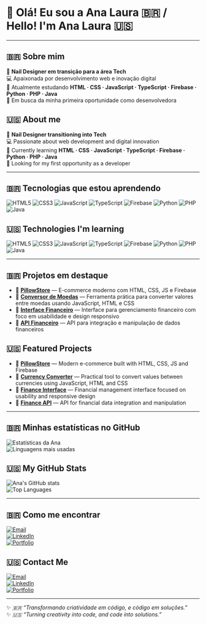 # 👋 Olá! Eu sou a Ana Laura 🇧🇷 / Hello! I'm Ana Laura 🇺🇸

---

## 🇧🇷 Sobre mim
💅 **Nail Designer em transição para a área Tech**  
💻 Apaixonada por desenvolvimento web e inovação digital  
🌱 Atualmente estudando **HTML · CSS · JavaScript · TypeScript · Firebase · Python · PHP · Java**  
🎯 Em busca da minha primeira oportunidade como desenvolvedora

## 🇺🇸 About me
💅 **Nail Designer transitioning into Tech**  
💻 Passionate about web development and digital innovation  
🌱 Currently learning **HTML · CSS · JavaScript · TypeScript · Firebase · Python · PHP · Java**  
🎯 Looking for my first opportunity as a developer

---

## 🇧🇷 Tecnologias que estou aprendendo
![HTML5](https://img.shields.io/badge/HTML5-E34F26?style=for-the-badge&logo=html5&logoColor=white)
![CSS3](https://img.shields.io/badge/CSS3-1572B6?style=for-the-badge&logo=css3&logoColor=white)
![JavaScript](https://img.shields.io/badge/JavaScript-F7DF1E?style=for-the-badge&logo=javascript&logoColor=black)
![TypeScript](https://img.shields.io/badge/TypeScript-3178C6?style=for-the-badge&logo=typescript&logoColor=white)
![Firebase](https://img.shields.io/badge/Firebase-FFCA28?style=for-the-badge&logo=firebase&logoColor=black)
![Python](https://img.shields.io/badge/Python-3776AB?style=for-the-badge&logo=python&logoColor=white)
![PHP](https://img.shields.io/badge/PHP-777BB4?style=for-the-badge&logo=php&logoColor=white)
![Java](https://img.shields.io/badge/Java-007396?style=for-the-badge&logo=java&logoColor=white)

## 🇺🇸 Technologies I'm learning
![HTML5](https://img.shields.io/badge/HTML5-E34F26?style=for-the-badge&logo=html5&logoColor=white)
![CSS3](https://img.shields.io/badge/CSS3-1572B6?style=for-the-badge&logo=css3&logoColor=white)
![JavaScript](https://img.shields.io/badge/JavaScript-F7DF1E?style=for-the-badge&logo=javascript&logoColor=black)
![TypeScript](https://img.shields.io/badge/TypeScript-3178C6?style=for-the-badge&logo=typescript&logoColor=white)
![Firebase](https://img.shields.io/badge/Firebase-FFCA28?style=for-the-badge&logo=firebase&logoColor=black)
![Python](https://img.shields.io/badge/Python-3776AB?style=for-the-badge&logo=python&logoColor=white)
![PHP](https://img.shields.io/badge/PHP-777BB4?style=for-the-badge&logo=php&logoColor=white)
![Java](https://img.shields.io/badge/Java-007396?style=for-the-badge&logo=java&logoColor=white)

---

## 🇧🇷 Projetos em destaque
- 🛒 [**PillowStore**](https://github.com/analauracano/pillow-ecommerce) — E-commerce moderno com HTML, CSS, JS e Firebase  
- 💱 [**Conversor de Moedas**](https://github.com/analauracano/CONVERSOR-DE-MOEDAS) — Ferramenta prática para converter valores entre moedas usando JavaScript, HTML e CSS  
- 💼 [**Interface Financeiro**](https://github.com/analauracano/INTERFACE-FINANCEIRO) — Interface para gerenciamento financeiro com foco em usabilidade e design responsivo  
- 🔗 [**API Financeiro**](https://github.com/analauracano/API-FINANCEIRO) — API para integração e manipulação de dados financeiros  

## 🇺🇸 Featured Projects
- 🛒 [**PillowStore**](https://github.com/analauracano/pillow-ecommerce) — Modern e-commerce built with HTML, CSS, JS and Firebase  
- 💱 [**Currency Converter**](https://github.com/analauracano/CONVERSOR-DE-MOEDAS) — Practical tool to convert values between currencies using JavaScript, HTML and CSS  
- 💼 [**Finance Interface**](https://github.com/analauracano/INTERFACE-FINANCEIRO) — Financial management interface focused on usability and responsive design  
- 🔗 [**Finance API**](https://github.com/analauracano/API-FINANCEIRO) — API for financial data integration and manipulation  

---

## 🇧🇷 Minhas estatísticas no GitHub
![Estatísticas da Ana](https://github-readme-stats.vercel.app/api?username=analauracano&show_icons=true&theme=dracula)  
![Linguagens mais usadas](https://github-readme-stats.vercel.app/api/top-langs/?username=analauracano&layout=compact&theme=dracula)

## 🇺🇸 My GitHub Stats
![Ana's GitHub stats](https://github-readme-stats.vercel.app/api?username=analauracano&show_icons=true&theme=dracula)  
![Top Languages](https://github-readme-stats.vercel.app/api/top-langs/?username=analauracano&layout=compact&theme=dracula)

---

## 🇧🇷 Como me encontrar
[![Email](https://img.shields.io/badge/Email-D14836?style=for-the-badge&logo=gmail&logoColor=white)](mailto:laura.fioratti@outlook.com)  
[![LinkedIn](https://img.shields.io/badge/LinkedIn-0077B5?style=for-the-badge&logo=linkedin&logoColor=white)](https://www.linkedin.com/in/analaura-cano/)  
[![Portfolio](https://img.shields.io/badge/Portfolio-000000?style=for-the-badge&logo=About.me&logoColor=white)](https://analauraportfolio.netlify.app/)

## 🇺🇸 Contact Me
[![Email](https://img.shields.io/badge/Email-D14836?style=for-the-badge&logo=gmail&logoColor=white)](mailto:laura.fioratti@outlook.com)  
[![LinkedIn](https://img.shields.io/badge/LinkedIn-0077B5?style=for-the-badge&logo=linkedin&logoColor=white)](https://www.linkedin.com/in/analaura-cano/)  
[![Portfolio](https://img.shields.io/badge/Portfolio-000000?style=for-the-badge&logo=About.me&logoColor=white)](https://analauraportfolio.netlify.app/)

---

✨ *🇧🇷 “Transformando criatividade em código, e código em soluções.”*  
✨ *🇺🇸 “Turning creativity into code, and code into solutions.”*
